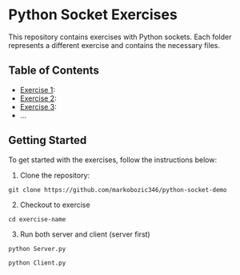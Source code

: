 # Python Socket Exercises

This repository contains exercises with Python sockets. Each folder represents a different exercise and contains the necessary files.

## Table of Contents

- [Exercise 1](./client-server-password-text/): 
- [Exercise 2](./client-server-password-multiple-tries/): 
- [Exercise 3](./multi-thread-math-expressions/): 
- ...

## Getting Started

To get started with the exercises, follow the instructions below:

1. Clone the repository:

```shell
git clone https://github.com/markobozic346/python-socket-demo
```

2. Checkout to exercise
```shell
cd exercise-name
```

3. Run both server and client (server first)
```shell
python Server.py
```

```shell
python Client.py
```


